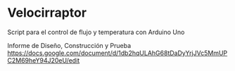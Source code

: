 # Velocirraptor
Script para el control de flujo y temperatura con Arduino Uno

Informe de Diseño, Construcción y Prueba
https://docs.google.com/document/d/1db2hqULAhG68tDaDyYrjJVc5MmUPC2M69heY94J20eU/edit
